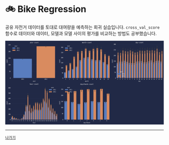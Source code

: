 # 🚲 Bike Regression

공유 자전거 데이터를 토대로 대여량을 예측하는 회귀 실습입니다. `cross_val_score` 함수로 데이터와 데이터, 모델과 모델 사이의 평가를 비교하는 방법도 공부했습니다.

![](/resources/bike-regression.png)

---
[`나가기`](../)